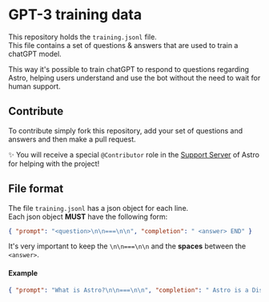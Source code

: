 # GPT-3 training data
This repository holds the `training.jsonl` file.  
This file contains a set of questions & answers that are used to train a chatGPT model.  

This way it's possible to train chatGPT to respond to questions regarding Astro, helping users understand and use the bot without the need to wait for human support.

## Contribute
To contribute simply fork this repository, add your set of questions and answers and then make a pull request.  

✨ You will receive a special `@Contributor` role in the [Support Server](https://astro-bot.space/support) of Astro for helping with the project!  

## File format
The file `training.jsonl` has a json object for each line.  
Each json object **MUST** have the following form:
```json
{ "prompt": "<question>\n\n===\n\n", "completion": " <answer> END" }
```
It's very important to keep the `\n\n===\n\n` and the **spaces** between the `<answer>`.  

#### Example
```json
{ "prompt": "What is Astro?\n\n===\n\n", "completion": " Astro is a Discord bot that can create temporary voice channels and assign temporary roles to users inside voice channels END" }
```

